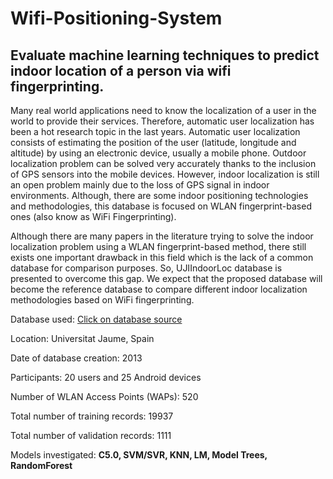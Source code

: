 # Wifi-Positioning-System

## Evaluate machine learning techniques to predict indoor location of a person via wifi fingerprinting.

Many real world applications need to know the localization of a user in the world to provide their services. Therefore, automatic user localization has been a hot research topic in the last years. Automatic user localization consists of estimating the position of the user (latitude, longitude and altitude) by using an electronic device, usually a mobile phone. Outdoor localization problem can be solved very accurately thanks to the inclusion of GPS sensors into the mobile devices. However, indoor localization is still an open problem mainly due to the loss of GPS signal in indoor environments. Although, there are some indoor positioning technologies and methodologies, this database is focused on WLAN fingerprint-based ones (also know as WiFi Fingerprinting).

Although there are many papers in the literature trying to solve the indoor localization problem using a WLAN fingerprint-based method, there still exists one important drawback in this field which is the lack of a common database for comparison purposes. So, UJIIndoorLoc database is presented to overcome this gap. We expect that the proposed database will become the reference database to compare different indoor localization methodologies based on WiFi fingerprinting.


Database used: [Click on database source](http://archive.ics.uci.edu/ml/machine-learning-databases/00310/UJIndoorLoc.zip)

Location: Universitat Jaume, Spain

Date of database creation: 2013

Participants: 20 users and 25 Android devices

Number of WLAN Access Points (WAPs): 520

Total number of training records: 19937

Total number of validation records: 1111

Models investigated: **C5.0, SVM/SVR, KNN, LM, Model Trees, RandomForest**

